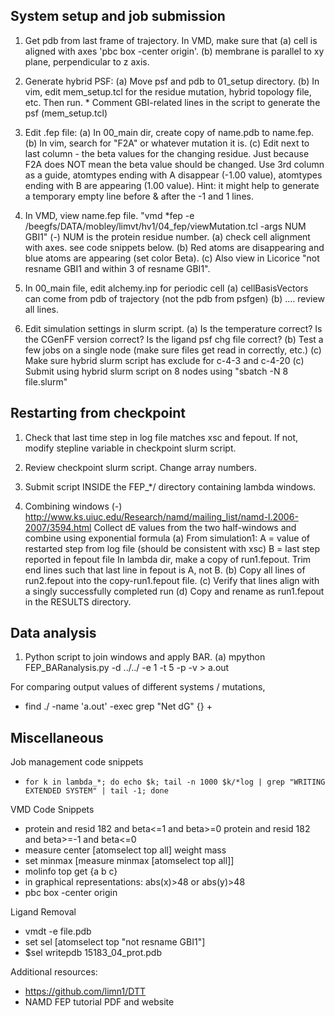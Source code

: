 
## System setup and job submission

01. Get pdb from last frame of trajectory. In VMD, make sure that
     (a) cell is aligned with axes 'pbc box -center origin'.
     (b) membrane is parallel to xy plane, perpendicular to z axis.

02. Generate hybrid PSF:
     (a) Move psf and pdb to 01_setup directory.
     (b) In vim, edit mem_setup.tcl for the residue mutation, hybrid topology file, etc. Then run.
          * Comment GBI-related lines in the script to generate the psf (mem_setup.tcl)

03. Edit .fep file:
     (a) In 00_main dir, create copy of name.pdb to name.fep.
     (b) In vim, search for "F2A" or whatever mutation it is.
     (c) Edit next to last column - the beta values for the changing residue.
         Just because F2A does NOT mean the beta value should be changed.
         Use 3rd column as a guide, atomtypes ending with A disappear (-1.00 value), 
            atomtypes ending with B are appearing (1.00 value).
         Hint: it might help to generate a temporary empty line before & after the -1 and 1 lines. 

04. In VMD, view name.fep file. "vmd *fep -e /beegfs/DATA/mobley/limvt/hv1/04_fep/viewMutation.tcl -args NUM GBI1"
     (-) NUM is the protein residue number.
     (a) check cell alignment with axes. see code snippets below.
     (b) Red atoms are disappearing and blue atoms are appearing (set color Beta).
     (c) Also view in Licorice "not resname GBI1 and within 3 of resname GBI1".

05. In 00_main file, edit alchemy.inp for periodic cell
     (a) cellBasisVectors can come from pdb of trajectory (not the pdb from psfgen)
     (b) ....  review all lines.

06. Edit simulation settings in slurm script.
     (a) Is the temperature correct? Is the CGenFF version correct? Is the ligand psf chg file correct?
     (b) Test a few jobs on a single node (make sure files get read in correctly, etc.)
     (c) Make sure hybrid slurm script has exclude for c-4-3 and c-4-20
     (c) Submit using hybrid slurm script on 8 nodes using "sbatch -N 8 file.slurm"

## Restarting from checkpoint

01. Check that last time step in log file matches xsc and fepout. 
    If not, modify stepline variable in checkpoint slurm script.

02. Review checkpoint slurm script. Change array numbers.

03. Submit script INSIDE the FEP_*/ directory containing lambda windows.

04. Combining windows
     (-) http://www.ks.uiuc.edu/Research/namd/mailing_list/namd-l.2006-2007/3594.html
         Collect dE values from the two half-windows and combine using exponential formula
     (a) From simulation1: 
           A = value of restarted step from log file (should be consistent with xsc)
           B = last step reported in fepout file
         In lambda dir, make a copy of run1.fepout.
         Trim end lines such that last line in fepout is A, not B.
     (b) Copy all lines of run2.fepout into the copy-run1.fepout file.
     (c) Verify that lines align with a singly successfully completed run
     (d) Copy and rename as run1.fepout in the RESULTS directory.

## Data analysis

01. Python script to join windows and apply BAR.
     (a) mpython FEP_BARanalysis.py -d ../../ -e 1 -t 5 -p -v > a.out

For comparing output values of different systems / mutations, 
  * find ./ -name 'a.out' -exec grep "Net dG" {} +


## Miscellaneous

Job management code snippets
  * `for k in lambda_*; do echo $k; tail -n 1000 $k/*log | grep "WRITING EXTENDED SYSTEM" | tail -1; done`

VMD Code Snippets
  * protein and resid 182 and beta<=1 and beta>=0
    protein and resid 182 and beta>=-1 and beta<=0
  * measure center [atomselect top all] weight mass
  * set minmax [measure minmax [atomselect top all]]
  * molinfo top get {a b c}
  *   in graphical representations: abs(x)>48 or abs(y)>48
  * pbc box -center origin


Ligand Removal
  * vmdt -e file.pdb
  * set sel [atomselect top "not resname GBI1"]
  * $sel writepdb 15183_04_prot.pdb


Additional resources:
  * https://github.com/limn1/DTT
  * NAMD FEP tutorial PDF and website


